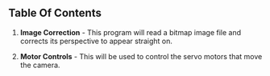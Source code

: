 Table Of Contents
--------

1. **Image Correction** - This program will read a bitmap image file and corrects its perspective to appear straight on.

2. **Motor Controls** - This will be used to control the servo motors that move the camera.
